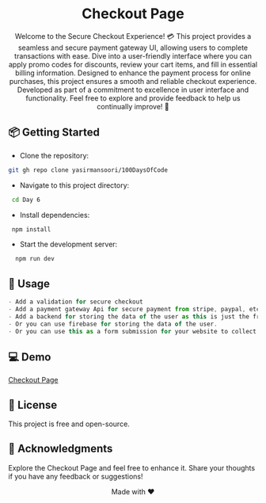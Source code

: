 <h1 align="center">Checkout Page</h1>
<div align="center">
Welcome to the Secure Checkout Experience! 💳 This project provides a seamless and secure payment gateway UI, allowing users to complete transactions with ease. Dive into a user-friendly interface where you can apply promo codes for discounts, review your cart items, and fill in essential billing information. Designed to enhance the payment process for online purchases, this project ensures a smooth and reliable checkout experience. Developed as part of a commitment to excellence in user interface and functionality. Feel free to explore and provide feedback to help us continually improve! 🚀
</div>

## 📦 Getting Started

- Clone the repository:
```sh
git gh repo clone yasirmansoori/100DaysOfCode
```
- Navigate to this project directory:
```sh
 cd Day 6
```
- Install dependencies: 
```sh
 npm install
```
- Start the development server:
```sh
  npm run dev
```
## 🚀 Usage

```js
- Add a validation for secure checkout
- Add a payment gateway Api for secure payment from stripe, paypal, etc.
- Add a backend for storing the data of the user as this is just the frontend. 
- Or you can use firebase for storing the data of the user.
- Or you can use this as a form submission for your website to collect the data of the user and validate it from the backend.
```
## 💻 Demo
[Checkout Page](https://100days100projects-day-6.netlify.app/)
## 📝 License
This project is free and open-source.

## 🎉 Acknowledgments
Explore the Checkout Page and feel free to enhance it. Share your thoughts if you have any feedback or suggestions!
<div align="center">Made with ❤️</div>

